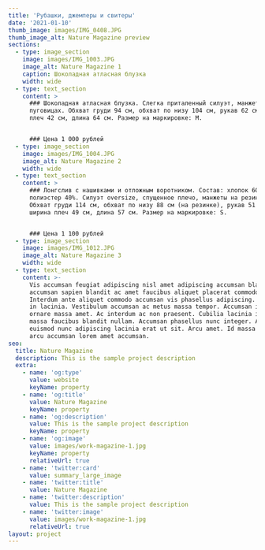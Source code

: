 ```yaml
---
title: 'Рубашки, джемперы и свитеры'
date: '2021-01-10'
thumb_image: images/IMG_0408.JPG
thumb_image_alt: Nature Magazine preview
sections:
  - type: image_section
    image: images/IMG_1003.JPG
    image_alt: Nature Magazine 1
    caption: Шоколадная атласная блузка
    width: wide
  - type: text_section
    content: >
      ### Шоколадная атласная блузка. Слегка приталенный силуэт, манжеты на
      пуговицах. Обхват груди 94 см, обхват по низу 104 см, рукав 62 см, ширина
      плеч 42 см, длина 64 см. Размер на маркировке: M.


      ### Цена 1 000 рублей
  - type: image_section
    image: images/IMG_1004.JPG
    image_alt: Nature Magazine 2
    width: wide
  - type: text_section
    content: >
      ### Лонгслив с нашивками и отложным воротником. Состав: хлопок 60%,
      полиэстер 40%. Силуэт oversize, спущенное плечо, манжеты на резинках.
      Обхват груди 114 см, обхват по низу 88 см (на резинке), рукав 51 см,
      ширина плеч 49 см, длина 57 см. Размер на маркировке: S.


      ### Цена 1 100 рублей
  - type: image_section
    image: images/IMG_1012.JPG
    image_alt: Nature Magazine 3
    width: wide
  - type: text_section
    content: >-
      Vis accumsan feugiat adipiscing nisl amet adipiscing accumsan blandit
      accumsan sapien blandit ac amet faucibus aliquet placerat commodo.
      Interdum ante aliquet commodo accumsan vis phasellus adipiscing. Ornare a
      in lacinia. Vestibulum accumsan ac metus massa tempor. Accumsan in lacinia
      ornare massa amet. Ac interdum ac non praesent. Cubilia lacinia interdum
      massa faucibus blandit nullam. Accumsan phasellus nunc integer. Accumsan
      euismod nunc adipiscing lacinia erat ut sit. Arcu amet. Id massa aliquet
      arcu accumsan lorem amet accumsan.
seo:
  title: Nature Magazine
  description: This is the sample project description
  extra:
    - name: 'og:type'
      value: website
      keyName: property
    - name: 'og:title'
      value: Nature Magazine
      keyName: property
    - name: 'og:description'
      value: This is the sample project description
      keyName: property
    - name: 'og:image'
      value: images/work-magazine-1.jpg
      keyName: property
      relativeUrl: true
    - name: 'twitter:card'
      value: summary_large_image
    - name: 'twitter:title'
      value: Nature Magazine
    - name: 'twitter:description'
      value: This is the sample project description
    - name: 'twitter:image'
      value: images/work-magazine-1.jpg
      relativeUrl: true
layout: project
---
```

